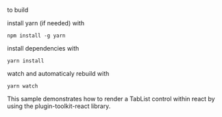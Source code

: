 
to build

install yarn (if needed) with

    npm install -g yarn

install dependencies with

    yarn install

watch and automaticaly rebuild with

    yarn watch

This sample demonstrates how to render a TabList control within react by using the plugin-toolkit-react library.